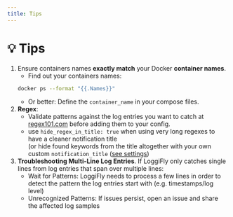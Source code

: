 ```yaml
---
title: Tips
---
```



# 💡 Tips

1. Ensure containers names **exactly match** your Docker **container names**. 
    - Find out your containers names: 
    ```sh
    docker ps --format "{{.Names}}"
    ```
    - Or better: Define the `container_name` in your compose files.
2. **Regex**:
   - Validate patterns against the log entries you want to catch at [regex101.com](https://regex101.com) before adding them to your config.
   - use `hide_regex_in_title: true` when using very long regexes to have a cleaner notification title<br> (or hide found keywords from the title altogether with your own custom `notification_title` ([see settings](./config_sections/settings#notification-title))
3. **Troubleshooting Multi-Line Log Entries**. If LoggiFly only catches single lines from log entries that span over multiple lines:
    - Wait for Patterns: LoggiFly needs to process a few lines in order to detect the pattern the log entries start with (e.g. timestamps/log level)
    - Unrecognized Patterns: If issues persist, open an issue and share the affected log samples


